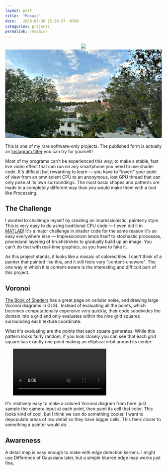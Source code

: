 ```yaml
---
layout: post
title:  "Mosaic"
date:   2023-03-20 15:29:27 -0700
categories: projects
permalink: /mosaic/
---
```


<p align="center">
    <img src="/assets/mosaic/2.png">
    <img src="/assets/mosaic/1.png">
</p>

This is one of my rare software-only projects. The published form is actually an [Instagram filter](https://www.instagram.com/ar/804390247877532) you can try for yourself!

Most of my programs can't be experienced this way; to make a stable, fast live video effect that can run on any smartphone you need to use shader code. It's difficult but rewarding to learn — you have to "invert" your point of view from an omniscient CPU to an anonymous, lost GPU thread that can only poke at its own surroundings. The most basic shapes and patterns are made in a completely different way than you would make them with a tool like Processing.

## The Challenge

I wanted to challenge myself by creating an impressionistic, painterly style. This is very easy to do using traditional CPU code — I even did it in [MATLAB](/matlab-painting/)! It's a major challenge in shader code for the same reason it's so easy everywhere else — Impressionism lends itself to stochastic processes, procedural layering of brushstrokes to gradually build up an image. You can't do that with real-time graphics, so you have to fake it.

As this project stands, it looks like a mosaic of colored tiles. I can't think of a painter that painted like this, and it still feels very "content-unaware". The one way in which it is content-aware is the interesting and difficult part of this project.

## Voronoi

[The Book of Shaders](thebookofshaders.com) has a great page on cellular noise, and drawing large Voronoi diagrams in GLSL. Instead of evaluating all the points, which becomes computationally expensive very quickly, their code subdivides the domain into a grid and only evaluates within the nine grid squares surrounding each texture coordinate.

What it's evaluating are the points that each square generates. While this pattern looks fairly random, if you look closely you can see that each grid square has exactly one point making an elliptical orbit around its center: 

<div class="video-mask" style="max-width: 90%; margin-left: 5%;">
    <video src="/assets/mosaic/1.mp4" autoplay loop muted></video>
</div>

It's relatively easy to make a colored Voronoi diagram from here: just sample the camera input at each point, then paint its cell that color. This looks kind of cool, but I think we can do something cooler. I want to depopulate areas of low detail so they have bigger cells. This feels closer to something a painter would do.

## Awareness

A detail map is easy enough to make with edge detection kernels. I might use Difference of Gaussians later, but a simple blurred edge map works just fine. 

## 